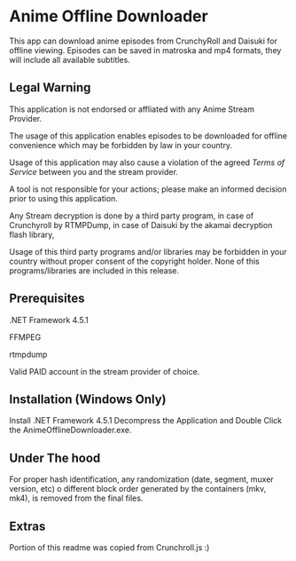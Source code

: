 # Anime Offline Downloader


This app can download anime episodes from CrunchyRoll and Daisuki for offline viewing.
Episodes can be saved in matroska and mp4 formats, they will include all available subtitles. 


## Legal Warning

This application is not endorsed or affliated with any Anime Stream Provider. 

The usage of this application enables episodes to be downloaded for offline convenience which may be forbidden by law in your country. 

Usage of this application may also cause a violation of the agreed *Terms of Service* between you and the stream provider.

A tool is not responsible for your actions; please make an informed decision prior to using this application.

Any Stream decryption is done by a third party program, in case of Crunchyroll by RTMPDump, in case of Daisuki by the akamai decryption flash library, 

Usage of this third party programs and/or libraries may be forbidden in your country without proper consent of the copyright holder. None of this programs/libraries are included in this release.


## Prerequisites

.NET Framework 4.5.1

FFMPEG 

rtmpdump 

Valid PAID account in the stream provider of choice.


## Installation (Windows Only)

Install .NET Framework 4.5.1
Decompress the Application and Double Click the AnimeOfflineDownloader.exe.


## Under The hood

For proper hash identification, any randomization (date, segment, muxer version, etc) o different block order generated by the containers (mkv, mk4), is removed from the final files.


## Extras

Portion of this readme was copied from Crunchroll.js :)

